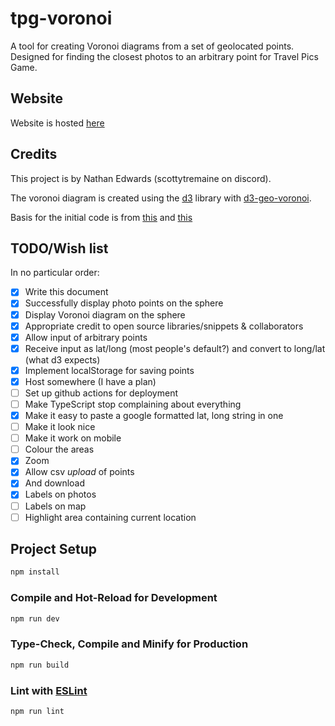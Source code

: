 # tpg-voronoi

A tool for creating Voronoi diagrams from a set of geolocated points. Designed for finding the closest photos to an arbitrary point for Travel Pics Game.

## Website

Website is hosted [here](https://tpg.scottytremaine.uk/)

## Credits

This project is by Nathan Edwards (scottytremaine on discord).

The voronoi diagram is created using the [d3](https://www.npmjs.com/package/d3) library with [d3-geo-voronoi](https://www.npmjs.com/package/d3-geo-voronoi).

Basis for the initial code is from [this](https://observablehq.com/@d3/world-airports-voronoi) and [this](https://observablehq.com/@d3/world-tour)


## TODO/Wish list
In no particular order:

- [x] Write this document
- [x] Successfully display photo points on the sphere
- [x] Display Voronoi diagram on the sphere
- [x] Appropriate credit to open source libraries/snippets & collaborators
- [x] Allow input of arbitrary points
- [x] Receive input as lat/long (most people's default?) and convert to long/lat (what d3 expects)
- [x] Implement localStorage for saving points
- [x] Host somewhere (I have a plan)
- [ ] Set up github actions for deployment
- [ ] Make TypeScript stop complaining about everything
- [x] Make it easy to paste a google formatted lat, long string in one
- [ ] Make it look nice
- [ ] Make it work on mobile
- [ ] Colour the areas
- [x] Zoom
- [x] Allow csv *upload* of points
- [x] And download
- [x] Labels on photos
- [ ] Labels on map
- [ ] Highlight area containing current location

## Project Setup

```sh
npm install
```

### Compile and Hot-Reload for Development

```sh
npm run dev
```

### Type-Check, Compile and Minify for Production

```sh
npm run build
```

### Lint with [ESLint](https://eslint.org/)

```sh
npm run lint
```
